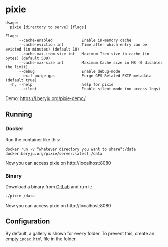 # pixie

```
Usage:
  pixie [directory to serve] [flags]

Flags:
      --cache-enabled             Enable in-memory cache
      --cache-eviction int        Time after which entry can be evicted (in minutes) (default 10)
      --cache-max-item-size int   Maximum Item size to cache (in bytes) (default 500)
      --cache-max-size int        Maximum Cache size in MB (0 disables the limit)
      --debug                     Enable debug-mode
      --exif-purge-gps            Purge GPS-Related EXIF metadata (default true)
  -h, --help                      help for pixie
      --silent                    Enable silent mode (no access logs)
```

Demo: https://i.beryju.org/pixie-demo/

## Running

### Docker

Run the container like this:

```
docker run -v "whatever directory you want to share":/data docker.beryju.org/pixie/server:latest /data
```

Now you can access pixie on http://localhost:8080

### Binary

Download a binary from [GitLab](https://github.com/BeryJu/pixie/pipelines) and run it:

```
./pixie /data
```

Now you can access pixie on http://localhost:8080

## Configuration

By default, a gallery is shown for every folder. To prevent this, create an empty `index.html` file in the folder.
